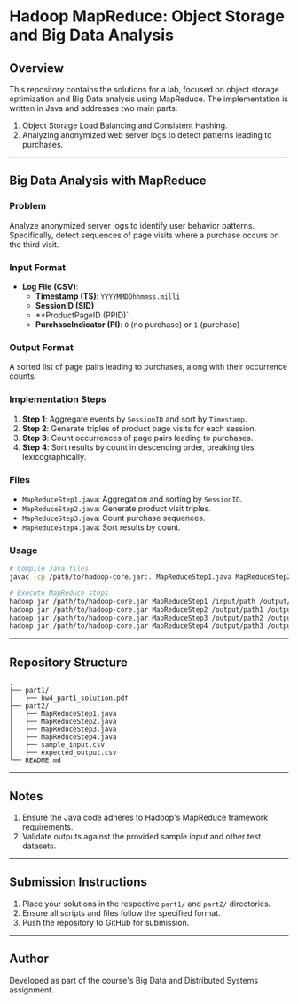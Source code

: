 
# Hadoop MapReduce: Object Storage and Big Data Analysis

## Overview
This repository contains the solutions for a lab, focused on object storage optimization and Big Data analysis using MapReduce. The implementation is written in Java and addresses two main parts:
1. Object Storage Load Balancing and Consistent Hashing.
2. Analyzing anonymized web server logs to detect patterns leading to purchases.
----
## Big Data Analysis with MapReduce

### Problem
Analyze anonymized server logs to identify user behavior patterns. Specifically, detect sequences of page visits where a purchase occurs on the third visit.

### Input Format
- **Log File (CSV)**:
  - **Timestamp (TS)**: `YYYYMMDDhhmmss.milli`
  - **SessionID (SID)**
  - **ProductPageID (PPID)`
  - **PurchaseIndicator (PI)**: `0` (no purchase) or `1` (purchase)

### Output Format
A sorted list of page pairs leading to purchases, along with their occurrence counts.

### Implementation Steps
1. **Step 1**: Aggregate events by `SessionID` and sort by `Timestamp`.
2. **Step 2**: Generate triples of product page visits for each session.
3. **Step 3**: Count occurrences of page pairs leading to purchases.
4. **Step 4**: Sort results by count in descending order, breaking ties lexicographically.

### Files
- `MapReduceStep1.java`: Aggregation and sorting by `SessionID`.
- `MapReduceStep2.java`: Generate product visit triples.
- `MapReduceStep3.java`: Count purchase sequences.
- `MapReduceStep4.java`: Sort results by count.

### Usage
```bash
# Compile Java files
javac -cp /path/to/hadoop-core.jar:. MapReduceStep1.java MapReduceStep2.java MapReduceStep3.java MapReduceStep4.java

# Execute MapReduce steps
hadoop jar /path/to/hadoop-core.jar MapReduceStep1 /input/path /output/path1
hadoop jar /path/to/hadoop-core.jar MapReduceStep2 /output/path1 /output/path2
hadoop jar /path/to/hadoop-core.jar MapReduceStep3 /output/path2 /output/path3
hadoop jar /path/to/hadoop-core.jar MapReduceStep4 /output/path3 /output/final_output
```

---

## Repository Structure
```plaintext
.
├── part1/
│   ├── hw4_part1_solution.pdf
├── part2/
│   ├── MapReduceStep1.java
│   ├── MapReduceStep2.java
│   ├── MapReduceStep3.java
│   ├── MapReduceStep4.java
│   ├── sample_input.csv
│   ├── expected_output.csv
└── README.md
```

---

## Notes
1. Ensure the Java code adheres to Hadoop's MapReduce framework requirements.
2. Validate outputs against the provided sample input and other test datasets.

---

## Submission Instructions
1. Place your solutions in the respective `part1/` and `part2/` directories.
2. Ensure all scripts and files follow the specified format.
3. Push the repository to GitHub for submission.

---

## Author
Developed as part of the course's Big Data and Distributed Systems assignment.

